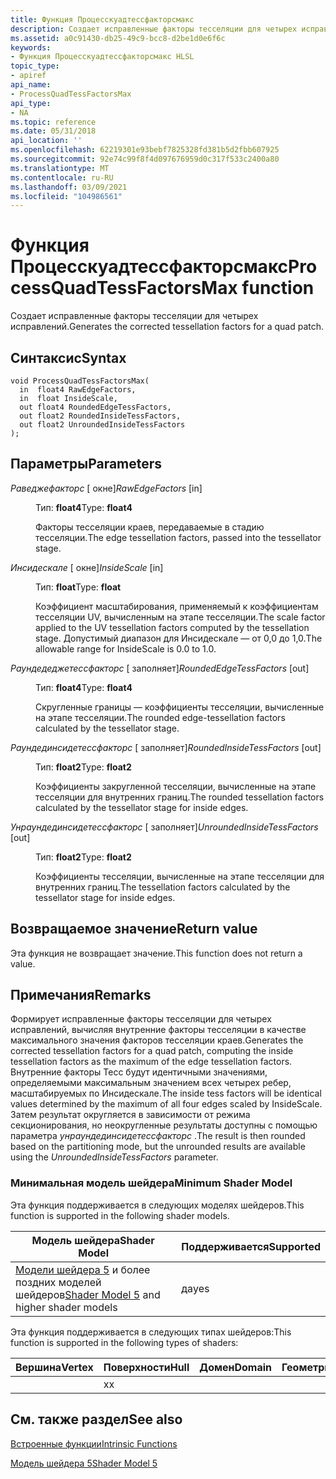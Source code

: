 ```yaml
---
title: Функция Процесскуадтессфакторсмакс
description: Создает исправленные факторы тесселяции для четырех исправлений. | Функция Процесскуадтессфакторсмакс
ms.assetid: a0c91430-db25-49c9-bcc8-d2be1d0e6f6c
keywords:
- Функция Процесскуадтессфакторсмакс HLSL
topic_type:
- apiref
api_name:
- ProcessQuadTessFactorsMax
api_type:
- NA
ms.topic: reference
ms.date: 05/31/2018
api_location: ''
ms.openlocfilehash: 62219301e93bebf7825328fd381b5d2fbb607925
ms.sourcegitcommit: 92e74c99f8f4d097676959d0c317f533c2400a80
ms.translationtype: MT
ms.contentlocale: ru-RU
ms.lasthandoff: 03/09/2021
ms.locfileid: "104986561"
---
```

# <a name="processquadtessfactorsmax-function"></a><span data-ttu-id="3272d-105">Функция Процесскуадтессфакторсмакс</span><span class="sxs-lookup"><span data-stu-id="3272d-105">ProcessQuadTessFactorsMax function</span></span>

<span data-ttu-id="3272d-106">Создает исправленные факторы тесселяции для четырех исправлений.</span><span class="sxs-lookup"><span data-stu-id="3272d-106">Generates the corrected tessellation factors for a quad patch.</span></span>

## <a name="syntax"></a><span data-ttu-id="3272d-107">Синтаксис</span><span class="sxs-lookup"><span data-stu-id="3272d-107">Syntax</span></span>

``` syntax
void ProcessQuadTessFactorsMax(
  in  float4 RawEdgeFactors,
  in  float InsideScale,
  out float4 RoundedEdgeTessFactors,
  out float2 RoundedInsideTessFactors,
  out float2 UnroundedInsideTessFactors
);
```

## <a name="parameters"></a><span data-ttu-id="3272d-108">Параметры</span><span class="sxs-lookup"><span data-stu-id="3272d-108">Parameters</span></span>

<dl> <dt>

<span data-ttu-id="3272d-109">*Раведжефакторс* \[ окне\]</span><span class="sxs-lookup"><span data-stu-id="3272d-109">*RawEdgeFactors* \[in\]</span></span>
</dt> <dd>

<span data-ttu-id="3272d-110">Тип: **float4**</span><span class="sxs-lookup"><span data-stu-id="3272d-110">Type: **float4**</span></span>

<span data-ttu-id="3272d-111">Факторы тесселяции краев, передаваемые в стадию тесселяции.</span><span class="sxs-lookup"><span data-stu-id="3272d-111">The edge tessellation factors, passed into the tessellator stage.</span></span>

</dd> <dt>

<span data-ttu-id="3272d-112">*Инсидескале* \[ окне\]</span><span class="sxs-lookup"><span data-stu-id="3272d-112">*InsideScale* \[in\]</span></span>
</dt> <dd>

<span data-ttu-id="3272d-113">Тип: **float**</span><span class="sxs-lookup"><span data-stu-id="3272d-113">Type: **float**</span></span>

<span data-ttu-id="3272d-114">Коэффициент масштабирования, применяемый к коэффициентам тесселяции UV, вычисленным на этапе тесселяции.</span><span class="sxs-lookup"><span data-stu-id="3272d-114">The scale factor applied to the UV tessellation factors computed by the tessellation stage.</span></span> <span data-ttu-id="3272d-115">Допустимый диапазон для Инсидескале — от 0,0 до 1,0.</span><span class="sxs-lookup"><span data-stu-id="3272d-115">The allowable range for InsideScale is 0.0 to 1.0.</span></span>

</dd> <dt>

<span data-ttu-id="3272d-116">*Раундедеджетессфакторс* \[ заполняет\]</span><span class="sxs-lookup"><span data-stu-id="3272d-116">*RoundedEdgeTessFactors* \[out\]</span></span>
</dt> <dd>

<span data-ttu-id="3272d-117">Тип: **float4**</span><span class="sxs-lookup"><span data-stu-id="3272d-117">Type: **float4**</span></span>

<span data-ttu-id="3272d-118">Скругленные границы — коэффициенты тесселяции, вычисленные на этапе тесселяции.</span><span class="sxs-lookup"><span data-stu-id="3272d-118">The rounded edge-tessellation factors calculated by the tessellator stage.</span></span>

</dd> <dt>

<span data-ttu-id="3272d-119">*Раундединсидетессфакторс* \[ заполняет\]</span><span class="sxs-lookup"><span data-stu-id="3272d-119">*RoundedInsideTessFactors* \[out\]</span></span>
</dt> <dd>

<span data-ttu-id="3272d-120">Тип: **float2**</span><span class="sxs-lookup"><span data-stu-id="3272d-120">Type: **float2**</span></span>

<span data-ttu-id="3272d-121">Коэффициенты закругленной тесселяции, вычисленные на этапе тесселяции для внутренних границ.</span><span class="sxs-lookup"><span data-stu-id="3272d-121">The rounded tessellation factors calculated by the tessellator stage for inside edges.</span></span>

</dd> <dt>

<span data-ttu-id="3272d-122">*Унраундединсидетессфакторс* \[ заполняет\]</span><span class="sxs-lookup"><span data-stu-id="3272d-122">*UnroundedInsideTessFactors* \[out\]</span></span>
</dt> <dd>

<span data-ttu-id="3272d-123">Тип: **float2**</span><span class="sxs-lookup"><span data-stu-id="3272d-123">Type: **float2**</span></span>

<span data-ttu-id="3272d-124">Коэффициенты тесселяции, вычисленные на этапе тесселяции для внутренних границ.</span><span class="sxs-lookup"><span data-stu-id="3272d-124">The tessellation factors calculated by the tessellator stage for inside edges.</span></span>

</dd> </dl>

## <a name="return-value"></a><span data-ttu-id="3272d-125">Возвращаемое значение</span><span class="sxs-lookup"><span data-stu-id="3272d-125">Return value</span></span>

<span data-ttu-id="3272d-126">Эта функция не возвращает значение.</span><span class="sxs-lookup"><span data-stu-id="3272d-126">This function does not return a value.</span></span>

## <a name="remarks"></a><span data-ttu-id="3272d-127">Примечания</span><span class="sxs-lookup"><span data-stu-id="3272d-127">Remarks</span></span>

<span data-ttu-id="3272d-128">Формирует исправленные факторы тесселяции для четырех исправлений, вычисляя внутренние факторы тесселяции в качестве максимального значения факторов тесселяции краев.</span><span class="sxs-lookup"><span data-stu-id="3272d-128">Generates the corrected tessellation factors for a quad patch, computing the inside tessellation factors as the maximum of the edge tessellation factors.</span></span> <span data-ttu-id="3272d-129">Внутренние факторы Тесс будут идентичными значениями, определяемыми максимальным значением всех четырех ребер, масштабируемых по Инсидескале.</span><span class="sxs-lookup"><span data-stu-id="3272d-129">The inside tess factors will be identical values determined by the maximum of all four edges scaled by InsideScale.</span></span> <span data-ttu-id="3272d-130">Затем результат округляется в зависимости от режима секционирования, но неокругленные результаты доступны с помощью параметра *унраундединсидетессфакторс* .</span><span class="sxs-lookup"><span data-stu-id="3272d-130">The result is then rounded based on the partitioning mode, but the unrounded results are available using the *UnroundedInsideTessFactors* parameter.</span></span>

### <a name="minimum-shader-model"></a><span data-ttu-id="3272d-131">Минимальная модель шейдера</span><span class="sxs-lookup"><span data-stu-id="3272d-131">Minimum Shader Model</span></span>

<span data-ttu-id="3272d-132">Эта функция поддерживается в следующих моделях шейдеров.</span><span class="sxs-lookup"><span data-stu-id="3272d-132">This function is supported in the following shader models.</span></span>



| <span data-ttu-id="3272d-133">Модель шейдера</span><span class="sxs-lookup"><span data-stu-id="3272d-133">Shader Model</span></span>                                                                | <span data-ttu-id="3272d-134">Поддерживается</span><span class="sxs-lookup"><span data-stu-id="3272d-134">Supported</span></span> |
|-----------------------------------------------------------------------------|-----------|
| <span data-ttu-id="3272d-135">[Модели шейдера 5](d3d11-graphics-reference-sm5.md) и более поздних моделей шейдеров</span><span class="sxs-lookup"><span data-stu-id="3272d-135">[Shader Model 5](d3d11-graphics-reference-sm5.md) and higher shader models</span></span> | <span data-ttu-id="3272d-136">да</span><span class="sxs-lookup"><span data-stu-id="3272d-136">yes</span></span>       |



 

<span data-ttu-id="3272d-137">Эта функция поддерживается в следующих типах шейдеров:</span><span class="sxs-lookup"><span data-stu-id="3272d-137">This function is supported in the following types of shaders:</span></span>



| <span data-ttu-id="3272d-138">Вершина</span><span class="sxs-lookup"><span data-stu-id="3272d-138">Vertex</span></span> | <span data-ttu-id="3272d-139">Поверхности</span><span class="sxs-lookup"><span data-stu-id="3272d-139">Hull</span></span> | <span data-ttu-id="3272d-140">Домен</span><span class="sxs-lookup"><span data-stu-id="3272d-140">Domain</span></span> | <span data-ttu-id="3272d-141">Геометрия</span><span class="sxs-lookup"><span data-stu-id="3272d-141">Geometry</span></span> | <span data-ttu-id="3272d-142">Пиксель</span><span class="sxs-lookup"><span data-stu-id="3272d-142">Pixel</span></span> | <span data-ttu-id="3272d-143">Вычисления</span><span class="sxs-lookup"><span data-stu-id="3272d-143">Compute</span></span> |
|--------|------|--------|----------|-------|---------|
|        | <span data-ttu-id="3272d-144">x</span><span class="sxs-lookup"><span data-stu-id="3272d-144">x</span></span>    |        |          |       |         |



 

## <a name="see-also"></a><span data-ttu-id="3272d-145">См. также раздел</span><span class="sxs-lookup"><span data-stu-id="3272d-145">See also</span></span>

<dl> <dt>

[<span data-ttu-id="3272d-146">Встроенные функции</span><span class="sxs-lookup"><span data-stu-id="3272d-146">Intrinsic Functions</span></span>](dx-graphics-hlsl-intrinsic-functions.md)
</dt> <dt>

[<span data-ttu-id="3272d-147">Модель шейдера 5</span><span class="sxs-lookup"><span data-stu-id="3272d-147">Shader Model 5</span></span>](d3d11-graphics-reference-sm5.md)
</dt> </dl>

 

 





